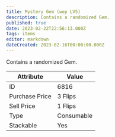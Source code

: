 ```yaml
---
title: Mystery Gem (wep LV5)
description: Contains a randomized Gem.
published: true
date: 2023-02-22T22:56:13.000Z
tags: items
editor: markdown
dateCreated: 2023-02-16T00:00:00.000Z
---
```


Contains a randomized Gem.

|Attribute|Value|
|-|-|
|ID|6816|
|Purchase Price|3 Flips|
|Sell Price|1 Flips|
|Type|Consumable|
|Stackable|Yes|

